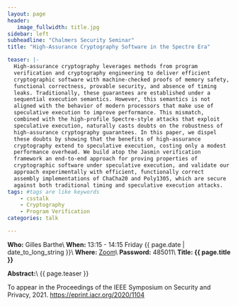 ```yaml
---
layout: page
header:
   image_fullwidth: title.jpg
sidebar: left
subheadline: "Chalmers Security Seminar"
title: "High-Assurance Cryptography Software in the Spectre Era"

teaser: |-
  High-assurance cryptography leverages methods from program
  verification and cryptography engineering to deliver efficient
  cryptographic software with machine-checked proofs of memory safety,
  functional correctness, provable security, and absence of timing
  leaks. Traditionally, these guarantees are established under a
  sequential execution semantics. However, this semantics is not
  aligned with the behavior of modern processors that make use of
  speculative execution to improve performance. This mismatch,
  combined with the high-profile Spectre-style attacks that exploit
  speculative execution, naturally casts doubts on the robustness of
  high-assurance cryptography guarantees. In this paper, we dispel
  these doubts by showing that the benefits of high-assurance
  cryptography extend to speculative execution, costing only a modest
  performance overhead. We build atop the Jasmin verification
  framework an end-to-end approach for proving properties of
  cryptographic software under speculative execution, and validate our
  approach experimentally with efficient, functionally correct
  assembly implementations of ChaCha20 and Poly1305, which are secure
  against both traditional timing and speculative execution attacks.
tags: #tags are like keywords
    - csstalk
    - Cryptography
    - Program Verification
categories: talk

---
```

**Who:** Gilles Barthe\\
**When:**  13:15 - 14:15 Friday {{ page.date | date_to_long_string }}\\
**Where:**  [Zoom](https://chalmers.zoom.us/j/65786317139?pwd=U1FlMks3THpNNG1WaFRJNkJxQXdBQT09)\\
**Password:** 485011\\
**Title: {{ page.title }}**

**Abstract:**\\
{{ page.teaser }}

To appear in the Proceedings of the IEEE Symposium on Security and
Privacy, 2021. <https://eprint.iacr.org/2020/1104>
